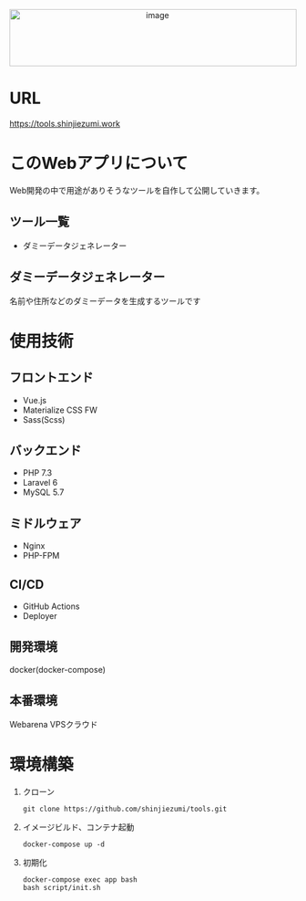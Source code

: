 <p align="center">
	<img src="https://tools.shinjiezumi.work/img/main.svg" width="100%" height="100px" alt="image">
</p>

# URL

https://tools.shinjiezumi.work

# このWebアプリについて

Web開発の中で用途がありそうなツールを自作して公開していきます。

## ツール一覧

- ダミーデータジェネレーター

## ダミーデータジェネレーター

名前や住所などのダミーデータを生成するツールです

# 使用技術

## フロントエンド

- Vue.js
- Materialize CSS FW
- Sass(Scss)

## バックエンド

- PHP 7.3
- Laravel 6
- MySQL 5.7

## ミドルウェア

- Nginx
- PHP-FPM

## CI/CD

- GitHub Actions
- Deployer

## 開発環境

docker(docker-compose)

## 本番環境

Webarena VPSクラウド

# 環境構築

1. クローン

    ```
    git clone https://github.com/shinjiezumi/tools.git
    ```

2. イメージビルド、コンテナ起動

    ```
    docker-compose up -d
    ```

3. 初期化

    ```
    docker-compose exec app bash
    bash script/init.sh
    ```
